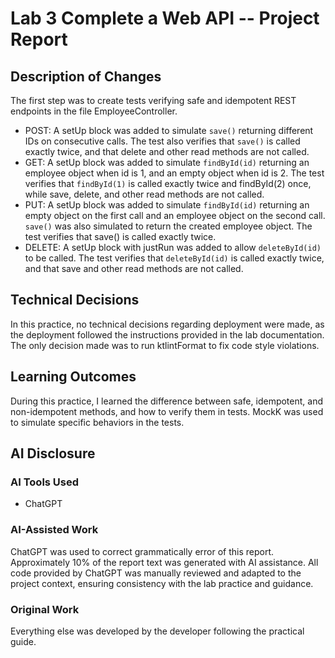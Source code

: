 # Lab 3 Complete a Web API -- Project Report

## Description of Changes
The first step was to create tests verifying safe and idempotent REST endpoints in the file EmployeeController.
- POST: A setUp block was added to simulate ``save()`` returning different IDs on consecutive calls. The test also verifies that ``save()`` is called exactly twice, and that delete and other read methods are not called.
- GET: A setUp block was added to simulate ``findById(id)`` returning an employee object when id is 1, and an empty object when id is 2. The test verifies that ``findById(1)`` is called exactly twice and findById(2) once, while save, delete, and other read methods are not called.
- PUT: A setUp block was added to simulate ``findById(id)`` returning an empty object on the first call and an employee object on the second call. ``save()`` was also simulated to return the created employee object. The test verifies that save() is called exactly twice.
- DELETE: A setUp block with justRun was added to allow ``deleteById(id)`` to be called. The test verifies that ``deleteById(id)`` is called exactly twice, and that save and other read methods are not called.

## Technical Decisions
In this practice, no technical decisions regarding deployment were made, as the deployment followed the instructions provided in the lab documentation. The only decision made was to run ktlintFormat to fix code style violations.
## Learning Outcomes
During this practice, I learned the difference between safe, idempotent, and non-idempotent methods, and how to verify them in tests. MockK was used to simulate specific behaviors in the tests.
## AI Disclosure
### AI Tools Used
- ChatGPT

### AI-Assisted Work
ChatGPT was used to correct grammatically error of this report.
Approximately 10% of the report text was generated with AI assistance.
All code provided by ChatGPT was manually reviewed and adapted to the project context, ensuring consistency with the lab practice and guidance.

### Original Work
Everything else was developed by the developer following the practical guide.